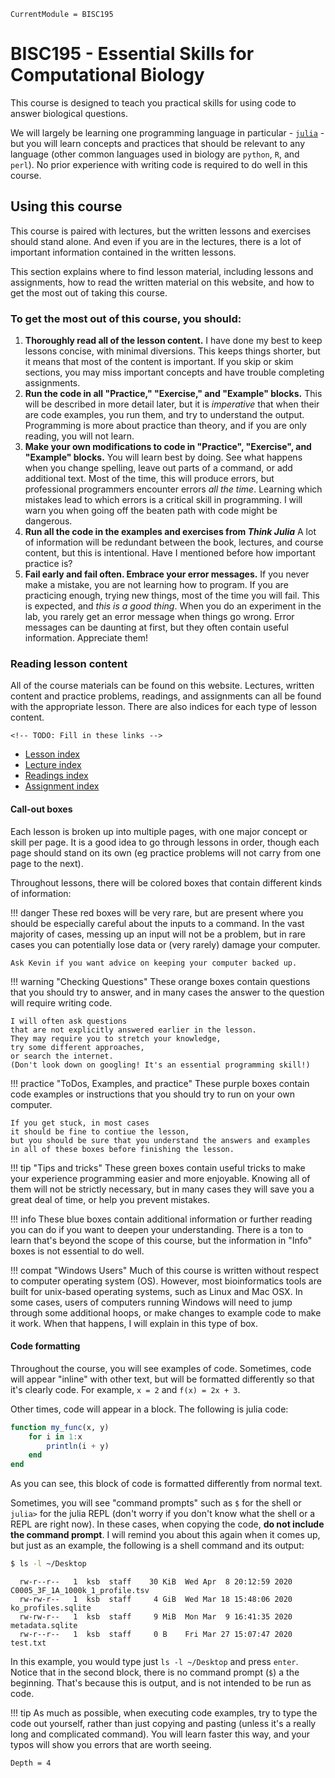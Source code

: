```@meta
CurrentModule = BISC195
```

# BISC195 - Essential Skills for Computational Biology

This course is designed to teach you practical skills
for using code to answer biological questions.

We will largely be learning one programming language in particular - 
[`julia`](http://julialang.org) -
but you will learn concepts and practices that should be relevant to any language
(other common languages used in biology are `python`, `R`, and `perl`).
No prior experience with writing code is required to do well in this course.

## Using this course

This course is paired with lectures,
but the written lessons and exercises should stand alone.
And even if you are in the lectures,
there is a lot of important information contained in the written lessons.

This section explains where to find lesson material,
including lessons and assignments,
how to read the written material on this website,
and how to get the most out of taking this course.

### To get the most out of this course, you should:

1. **Thoroughly read all of the lesson content.**
    I have done my best to keep lessons concise, with minimal diversions.
    This keeps things shorter, but it means that most of the content is important.
    If you skip or skim sections, you may miss important concepts
    and have trouble completing assignments.
2. **Run the code in all "Practice," "Exercise," and "Example" blocks.**
    This will be described in more detail later,
    but it is _imperative_ that when their are code examples,
    you run them, and try to understand the output.
    Programming is more about practice than theory,
    and if you are only reading, you will not learn.
3. **Make your own modifications to code in "Practice", "Exercise", and "Example" blocks.**
    You will learn best by doing.
    See what happens when you change spelling,
    leave out parts of a command,
    or add additional text.
    Most of the time, this will produce errors,
    but professional programmers encounter errors _all the time_.
    Learning which mistakes lead to which errors
    is a critical skill in programming.
    I will warn you when going off the beaten path with code
    might be dangerous.
4. **Run all the code in the examples and exercises from _Think Julia_**
    A lot of information will be redundant between the book,
    lectures, and course content, 
    but this is intentional.
    Have I mentioned before how important practice is?
4. **Fail early and fail often. Embrace your error messages.**
    If you never make a mistake, you are not learning how to program.
    If you are practicing enough, trying new things,
    most of the time you will fail.
    This is expected, and _this is a good thing_.
    When you do an experiment in the lab,
    you rarely get an error message when things go wrong.
    Error messages can be daunting at first, but they often contain useful information.
    Appreciate them!

### Reading lesson content

All of the course materials can be found on this website.
Lectures, written content and practice problems, 
readings, and assignments
can all be found with the appropriate lesson.
There are also indices for each type of lesson content.

```@raw html
<!-- TODO: Fill in these links -->
```

- [Lesson index](#)
- [Lecture index](#)
- [Readings index](#)
- [Assignment index](#)

#### Call-out boxes

Each lesson is broken up into multiple pages,
with one major concept or skill per page.
It is a good idea to go through lessons in order,
though each page should stand on its own
(eg practice problems will not carry from one page to the next).

Throughout lessons, there will be colored boxes
that contain different kinds of information:

!!! danger
    These red boxes will be very rare,
    but are present where you should be especially careful about the inputs to a command.
    In the vast majority of cases,
    messing up an input will not be a problem,
    but in rare cases you can potentially lose data
    or (very rarely) damage your computer.
    
    Ask Kevin if you want advice on keeping your computer backed up.

!!! warning "Checking Questions"
    These orange boxes contain questions that you should try to answer,
    and in many cases the answer to the question will require writing code.

    I will often ask questions
    that are not explicitly answered earlier in the lesson.
    They may require you to stretch your knowledge,
    try some different approaches,
    or search the internet.
    (Don't look down on googling! It's an essential programming skill!)

!!! practice "ToDos, Examples, and practice"
    These purple boxes contain code examples or instructions
    that you should try to run on your own computer.

    If you get stuck, in most cases
    it should be fine to contiue the lesson,
    but you should be sure that you understand the answers and examples
    in all of these boxes before finishing the lesson.

!!! tip "Tips and tricks"
    These green boxes contain useful tricks
    to make your experience programming easier and more enjoyable.
    Knowing all of them will not be strictly necessary,
    but in many cases they will save you a great deal of time,
    or help you prevent mistakes.

!!! info
    These blue boxes contain additional information
    or further reading you can do if you want to deepen your understanding.
    There is a ton to learn that's beyond the scope of this course,
    but the information in "Info" boxes is not essential to do well.

!!! compat "Windows Users"
    Much of this course is written without respect to computer operating system (OS).
    However, most bioinformatics tools
    are built for unix-based operating systems, such as Linux and Mac OSX.
    In some cases, users of computers running Windows
    will need to jump through some additional hoops,
    or make changes to example code to make it work.
    When that happens, I will explain in this type of box.

#### Code formatting

Throughout the course,
you will see examples of code.
Sometimes, code will appear "inline" with other text,
but will be formatted differently so that it's clearly code.
For example, `x = 2` and `f(x) = 2x + 3`.

Other times, code will appear in a block.
The following is julia code:

```julia
function my_func(x, y)
    for i in 1:x
        println(i + y)
    end
end
```

As you can see, this block of code is formatted differently from normal text.

Sometimes, you will see "command prompts"
such as `$` for the shell or `julia>` for the julia REPL
(don't worry if you don't know what the shell or a REPL are right now). 
In these cases, when copying the code, **do not include the command prompt**.
I will remind you about this again when it comes up,
but just as an example, the following is a shell command and its output:

```sh
$ ls -l ~/Desktop
```
```
  rw-r--r--   1  ksb  staff    30 KiB  Wed Apr  8 20:12:59 2020  C0005_3F_1A_1000k_1_profile.tsv
  rw-rw-r--   1  ksb  staff     4 GiB  Wed Mar 18 15:48:06 2020  ko_profiles.sqlite
  rw-rw-r--   1  ksb  staff     9 MiB  Mon Mar  9 16:41:35 2020  metadata.sqlite
  rw-r--r--   1  ksb  staff     0 B    Fri Mar 27 15:07:47 2020  test.txt
```

In this example, you would type just `ls -l ~/Desktop` and press `enter`.
Notice that in the second block,
there is no command prompt (`$`) a the beginning.
That's because this is output, and is not intended to be run as code.

!!! tip
    As much as possible, when executing code examples,
    try to type the code out yourself,
    rather than just copying and pasting
    (unless it's a really long and complicated command).
    You will learn faster this way,
    and your typos will show you errors that are worth seeing.




```@contents
Depth = 4
```
